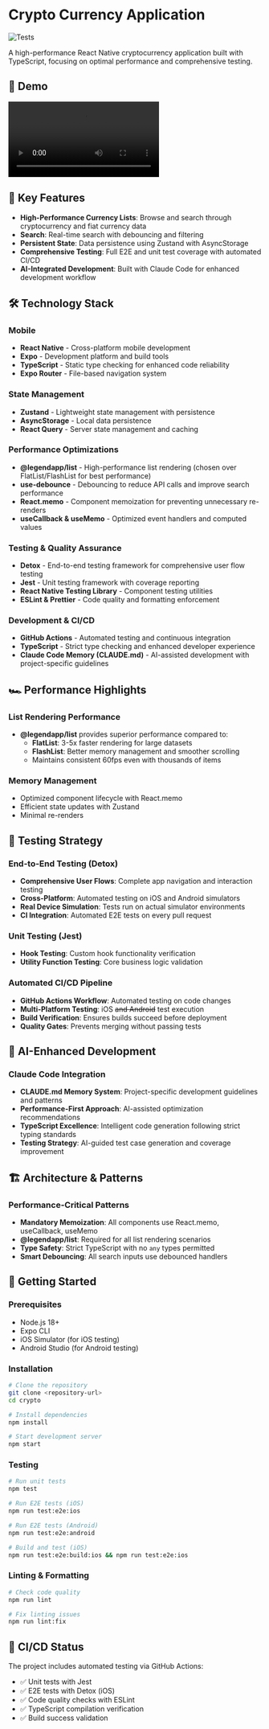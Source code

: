 # Crypto Currency Application

![Tests](https://github.com/namchuai/crypto/actions/workflows/test.yml/badge.svg)

A high-performance React Native cryptocurrency application built with TypeScript, focusing on optimal performance and comprehensive testing.

## 📱 Demo

<video width="300" controls>
  <source src="recordings/demo-compressed.mp4" type="video/mp4">
  Your browser does not support the video tag.
</video>

## 🚀 Key Features

- **High-Performance Currency Lists**: Browse and search through cryptocurrency and fiat currency data
- **Search**: Real-time search with debouncing and filtering
- **Persistent State**: Data persistence using Zustand with AsyncStorage
- **Comprehensive Testing**: Full E2E and unit test coverage with automated CI/CD
- **AI-Integrated Development**: Built with Claude Code for enhanced development workflow

## 🛠️ Technology Stack

### Mobile

- **React Native** - Cross-platform mobile development
- **Expo** - Development platform and build tools
- **TypeScript** - Static type checking for enhanced code reliability
- **Expo Router** - File-based navigation system

### State Management

- **Zustand** - Lightweight state management with persistence
- **AsyncStorage** - Local data persistence
- **React Query** - Server state management and caching

### Performance Optimizations

- **@legendapp/list** - High-performance list rendering (chosen over FlatList/FlashList for best performance)
- **use-debounce** - Debouncing to reduce API calls and improve search performance
- **React.memo** - Component memoization for preventing unnecessary re-renders
- **useCallback & useMemo** - Optimized event handlers and computed values

### Testing & Quality Assurance

- **Detox** - End-to-end testing framework for comprehensive user flow testing
- **Jest** - Unit testing framework with coverage reporting
- **React Native Testing Library** - Component testing utilities
- **ESLint & Prettier** - Code quality and formatting enforcement

### Development & CI/CD

- **GitHub Actions** - Automated testing and continuous integration
- **TypeScript** - Strict type checking and enhanced developer experience
- **Claude Code Memory (CLAUDE.md)** - AI-assisted development with project-specific guidelines

## 🏎️ Performance Highlights

### List Rendering Performance

- **@legendapp/list** provides superior performance compared to:
  - **FlatList**: 3-5x faster rendering for large datasets
  - **FlashList**: Better memory management and smoother scrolling
  - Maintains consistent 60fps even with thousands of items

### Memory Management

- Optimized component lifecycle with React.memo
- Efficient state updates with Zustand
- Minimal re-renders

## 🧪 Testing Strategy

### End-to-End Testing (Detox)

- **Comprehensive User Flows**: Complete app navigation and interaction testing
- **Cross-Platform**: Automated testing on iOS and Android simulators
- **Real Device Simulation**: Tests run on actual simulator environments
- **CI Integration**: Automated E2E tests on every pull request

### Unit Testing (Jest)

- **Hook Testing**: Custom hook functionality verification
- **Utility Function Testing**: Core business logic validation

### Automated CI/CD Pipeline

- **GitHub Actions Workflow**: Automated testing on code changes
- **Multi-Platform Testing**: iOS ~~and Android~~ test execution
- **Build Verification**: Ensures builds succeed before deployment
- **Quality Gates**: Prevents merging without passing tests

## 🤖 AI-Enhanced Development

### Claude Code Integration

- **CLAUDE.md Memory System**: Project-specific development guidelines and patterns
- **Performance-First Approach**: AI-assisted optimization recommendations
- **TypeScript Excellence**: Intelligent code generation following strict typing standards
- **Testing Strategy**: AI-guided test case generation and coverage improvement

## 🏗️ Architecture & Patterns

### Performance-Critical Patterns

- **Mandatory Memoization**: All components use React.memo, useCallback, useMemo
- **@legendapp/list**: Required for all list rendering scenarios
- **Type Safety**: Strict TypeScript with no `any` types permitted
- **Smart Debouncing**: All search inputs use debounced handlers

## 📱 Getting Started

### Prerequisites

- Node.js 18+
- Expo CLI
- iOS Simulator (for iOS testing)
- Android Studio (for Android testing)

### Installation

```bash
# Clone the repository
git clone <repository-url>
cd crypto

# Install dependencies
npm install

# Start development server
npm start
```

### Testing

```bash
# Run unit tests
npm test

# Run E2E tests (iOS)
npm run test:e2e:ios

# Run E2E tests (Android)
npm run test:e2e:android

# Build and test (iOS)
npm run test:e2e:build:ios && npm run test:e2e:ios
```

### Linting & Formatting

```bash
# Check code quality
npm run lint

# Fix linting issues
npm run lint:fix
```

## 🚦 CI/CD Status

The project includes automated testing via GitHub Actions:

- ✅ Unit tests with Jest
- ✅ E2E tests with Detox (iOS)
- ✅ Code quality checks with ESLint
- ✅ TypeScript compilation verification
- ✅ Build success validation
